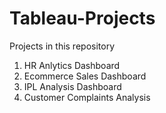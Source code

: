 # Tableau-Projects
Projects in this repository
1. HR Anlytics Dashboard
2. Ecommerce Sales Dashboard 
3. IPL Analysis Dashboard
4. Customer Complaints Analysis

